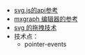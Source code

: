 - [svg.js的api参考](http://svgjs.com/animating/#animate)
- [mxgraph 编辑器的参考](https://www.draw.io/?demo=1)
- [svg 的拖拽技术](https://github.com/svgdotjs/svg.draggable.js)
- 技术点：
    - pointer-events